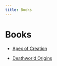 ```yaml
---
title: Books
---
```

# Books

* [Apex of Creation](./apex_of_creation)

* [Deathworld Origins](./deathworld_origins)
